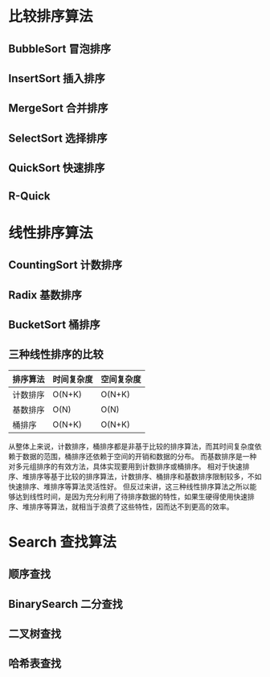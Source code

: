 
# 比较排序算法 
## BubbleSort   冒泡排序
## InsertSort   插入排序
## MergeSort    合并排序
## SelectSort   选择排序
## QuickSort    快速排序    
## R-Quick

# 线性排序算法
## CountingSort 计数排序
## Radix        基数排序   
## BucketSort   桶排序   

## 三种线性排序的比较 
排序算法        |时间复杂度      |空间复杂度
:------------ 	|:-------------- |:------------|
计数排序        |O(N+K)          |O(N+K)	     |稳定排序
基数排序        |O(N)            |O(N)	       |稳定排序
桶排序          |O(N+K)          |O(N+K)	     |稳定排序

从整体上来说，计数排序，桶排序都是非基于比较的排序算法，而其时间复杂度依赖于数据的范围，桶排序还依赖于空间的开销和数据的分布。
而基数排序是一种对多元组排序的有效方法，具体实现要用到计数排序或桶排序。
相对于快速排序、堆排序等基于比较的排序算法，计数排序、桶排序和基数排序限制较多，不如快速排序、堆排序等算法灵活性好。
但反过来讲，这三种线性排序算法之所以能够达到线性时间，是因为充分利用了待排序数据的特性，如果生硬得使用快速排序、堆排序等算法，就相当于浪费了这些特性，因而达不到更高的效率。

# Search 查找算法
## 顺序查找
## BinarySearch 二分查找
## 二叉树查找 
## 哈希表查找 


